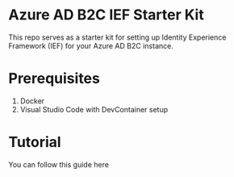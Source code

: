 # Azure AD B2C IEF Starter Kit

This repo serves as a starter kit for setting up Identity Experience Framework (IEF) for your Azure AD B2C instance.

# Prerequisites

1. Docker
2. Visual Studio Code with DevContainer setup

# Tutorial

You can follow this guide here